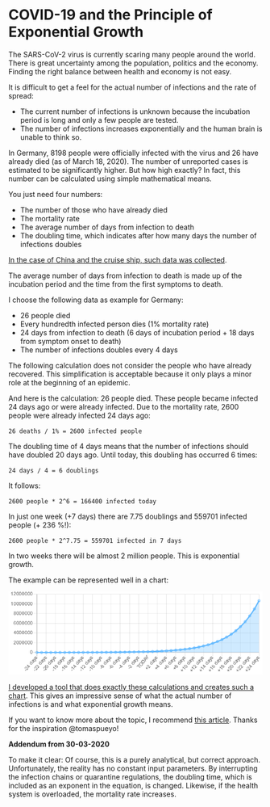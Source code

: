 [comment]: 2020-03-18

# COVID-19 and the Principle of Exponential Growth

The SARS-CoV-2 virus is currently scaring many people around the world. There is great uncertainty among the population, politics and the economy. Finding the right balance between health and economy is not easy.

It is difficult to get a feel for the actual number of infections and the rate of spread:

- The current number of infections is unknown because the incubation period is long and only a few people are tested.
- The number of infections increases exponentially and the human brain is unable to think so.

In Germany, 8198 people were officially infected with the virus and 26 have already died (as of March 18, 2020). The number of unreported cases is estimated to be significantly higher. But how high exactly? In fact, this number can be calculated using simple mathematical means.

You just need four numbers:
- The number of those who have already died
- The mortality rate
- The average number of days from infection to death
- The doubling time, which indicates after how many days the number of infections doubles

[In the case of China and the cruise ship, such data was collected](https://github.com/midas-network/COVID-19/blob/master/parameter_estimates/2019_novel_coronavirus/README.md).

The average number of days from infection to death is made up of the incubation period and the time from the first symptoms to death.

I choose the following data as example for Germany:
- 26 people died
- Every hundredth infected person dies (1% mortality rate)
- 24 days from infection to death (6 days of incubation period + 18 days from symptom onset to death)
- The number of infections doubles every 4 days

The following calculation does not consider the people who have already recovered. This simplification is acceptable because it only plays a minor role at the beginning of an epidemic.

And here is the calculation:
26 people died. These people became infected 24 days ago or were already infected. Due to the mortality rate, 2600 people were already infected 24 days ago:

```
26 deaths / 1% = 2600 infected people
```

The doubling time of 4 days means that the number of infections should have doubled 20 days ago. Until today, this doubling has occurred 6 times:

```
24 days / 4 = 6 doublings
```

It follows:

```
2600 people * 2^6 = 166400 infected today
```

In just one week (+7 days) there are 7.75 doublings and 559701 infected people (+ 236 %!):

```
2600 people * 2^7.75 = 559701 infected in 7 days
```

In two weeks there will be almost 2 million people. This is exponential growth.

The example can be represented well in a chart:

![Example: Exponential growth of the COVID-19 in Germany.](../img/covid-19-growth-chart.png)

[I developed a tool that does exactly these calculations and creates such a chart](https://cd.github.io/covid-19-calculator/). This gives an impressive sense of what the actual number of infections is and what exponential growth means.

If you want to know more about the topic, I recommend [this article](https://medium.com/@tomaspueyo/coronavirus-act-today-or-people-will-die-f4d3d9cd99ca). Thanks for the inspiration @tomaspueyo!

**Addendum from 30-03-2020**

To make it clear: Of course, this is a purely analytical, but correct approach. Unfortunately, the reality has no constant input parameters. By interrupting the infection chains or quarantine regulations, the doubling time, which is included as an exponent in the equation, is changed. Likewise, if the health system is overloaded, the mortality rate increases.
